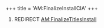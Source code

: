 +++
title = 'AM:FinalizeInstallCIA'
+++

1.  REDIRECT
    [AM:FinalizeTitlesInstall](AM:FinalizeTitlesInstall "wikilink")